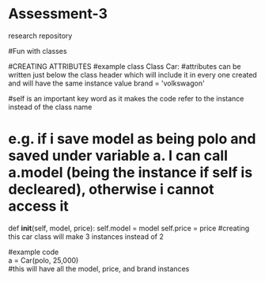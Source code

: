 # Assessment-3
research repository

#Fun with classes

#CREATING ATTRIBUTES
#example class
Class Car:
   #attributes can be written just below the class header which will include it in every one created and will have the same instance value
   brand = 'volkswagon'
   
   #self is an important key word as it makes the code refer to the instance instead of the class name
   # e.g. if i save model as being polo and saved under variable a. I can call a.model (being the instance if self is decleared), otherwise i cannot access it
   def __init__(self, model, price):
       self.model = model
       self.price = price
   #creating this car class will make 3 instances instead of 2

#example code    
a = Car(polo, 25,000)   
#this will have all the model, price, and brand instances


